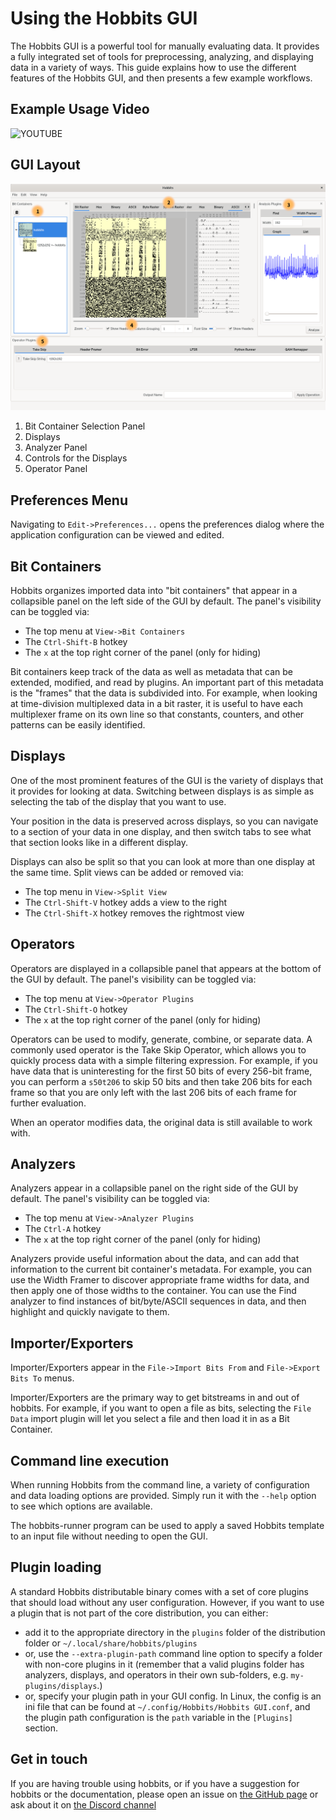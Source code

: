 # Using the Hobbits GUI

The Hobbits GUI is a powerful tool for manually evaluating data. It provides a
fully integrated set of tools for preprocessing, analyzing, and displaying data
in a variety of ways. This guide explains how to use the different features of
the Hobbits GUI, and then presents a few example workflows.

## Example Usage Video

![YOUTUBE](6ygkhze36qM)

## GUI Layout

![The Hobbits GUI](labelled_hobbits_screenshot.png)

 1. Bit Container Selection Panel
 2. Displays
 3. Analyzer Panel
 4. Controls for the Displays
 5. Operator Panel

## Preferences Menu

Navigating to `Edit->Preferences...` opens the preferences dialog where the
application configuration can be viewed and edited.

## Bit Containers

Hobbits organizes imported data into "bit containers" that appear in a 
collapsible panel on the left side of the GUI by default. The panel's visibility
can be toggled via:

  - The top menu at `View->Bit Containers`
  - The `Ctrl-Shift-B` hotkey
  - The `x` at the top right corner of the panel (only for hiding)

Bit containers keep track of the data as well as metadata that can be extended,
modified, and read by plugins. An important part of this metadata is the
"frames" that the data is subdivided into. For example, when looking at
time-division multiplexed data in a bit raster, it is useful to have each
multiplexer frame on its own line so that constants, counters, and other
patterns can be easily identified.

## Displays

One of the most prominent features of the GUI is the variety of displays that it
provides for looking at data. Switching between displays is as simple as
selecting the tab of the display that you want to use.

Your position in the data is preserved across displays, so you can navigate to a
section of your data in one display, and then switch tabs to see what that
section looks like in a different display.

Displays can also be split so that you can look at more than one display at the
same time. Split views can be added or removed via:

 - The top menu in `View->Split View`
 - The `Ctrl-Shift-V` hotkey adds a view to the right
 - The `Ctrl-Shift-X` hotkey removes the rightmost view

## Operators

Operators are displayed in a collapsible panel that appears at the bottom of the
GUI by default. The panel's visibility can be toggled via:

 - The top menu at `View->Operator Plugins`
 - The `Ctrl-Shift-O` hotkey
 - The `x` at the top right corner of the panel (only for hiding)

Operators can be used to modify, generate, combine, or separate data. A commonly
used operator is the Take Skip Operator, which allows you to quickly process
data with a simple filtering expression. For example, if you have data that is
uninteresting for the first 50 bits of every 256-bit frame, you can perform a
`s50t206` to skip 50 bits and then take 206 bits for each frame so that you are
only left with the last 206 bits of each frame for further evaluation.

When an operator modifies data, the original data is still available to work
with.

## Analyzers

Analyzers appear in a collapsible panel on the right side of the GUI by default.
The panel's visibility can be toggled via:

 - The top menu at `View->Analyzer Plugins`
 - The `Ctrl-A` hotkey
 - The `x` at the top right corner of the panel (only for hiding)

Analyzers provide useful information about the data, and can add that
information to the current bit container's metadata. For example, you can use
the Width Framer to discover appropriate frame widths for data, and then apply
one of those widths to the container. You can use the Find analyzer to find
instances of bit/byte/ASCII sequences in data, and then highlight and quickly
navigate to them.

## Importer/Exporters

Importer/Exporters appear in the `File->Import Bits From` and
`File->Export Bits To` menus.

Importer/Exporters are the primary way to get bitstreams in and out of hobbits.
For example, if you want to open a file as bits, selecting the `File Data`
import plugin will let you select a file and then load it in as a Bit Container.

## Command line execution

When running Hobbits from the command line, a variety of configuration and
data loading options are provided. Simply run it with the `--help` option to see
which options are available.

The hobbits-runner program can be used to apply a saved Hobbits template to an
input file without needing to open the GUI.

## Plugin loading

A standard Hobbits distributable binary comes with a set of core plugins that
should load without any user configuration. However, if you want to use a
plugin that is not part of the core distribution, you can either:

 - add it to the appropriate directory in the `plugins` folder of the
   distribution folder or `~/.local/share/hobbits/plugins`
- or, use the `--extra-plugin-path` command line option to specify a folder with
  non-core plugins in it (remember that a valid plugins folder has analyzers,
  displays, and operators in their own sub-folders, e.g. `my-plugins/displays`.)
- or, specify your plugin path in your GUI config. In Linux, the config is an
  ini file that can be found at `~/.config/Hobbits/Hobbits GUI.conf`, and the
  plugin path configuration is the `path` variable in the `[Plugins]` section.

## Get in touch

If you are having trouble using hobbits, or if you have a suggestion for hobbits
or the documentation, please open an issue on
[the GitHub page](https://github.com/Mahlet-Inc/hobbits/issues)
or ask about it on [the Discord channel](https://discord.gg/wRQJpZZ)
